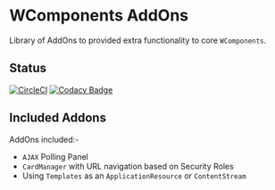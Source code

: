 # WComponents AddOns
Library of AddOns to provided extra functionality to core `WComponents`.

## Status

[![CircleCI](https://circleci.com/gh/BorderTech/wcomponents-addons.svg?style=svg)](https://circleci.com/gh/BorderTech/wcomponents-addons)
[![Codacy Badge](https://api.codacy.com/project/badge/Grade/98f4e71a5c494275a2c6158295f6f632)](https://www.codacy.com/app/BorderTech/wcomponents-addons?utm_source=github.com&amp;utm_medium=referral&amp;utm_content=BorderTech/wcomponents-addons&amp;utm_campaign=Badge_Grade)

## Included Addons
AddOns included:-
* `AJAX` Polling Panel
* `CardManager` with URL navigation based on Security Roles
* Using `Templates` as an `ApplicationResource` or `ContentStream`
